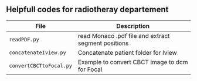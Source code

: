 
## Helpfull codes for radiotheray departement

| File                    | Description                                                        |
| ----------------------- | ------------------------------------------------------------------ |
| `readPDF.py`            | read Monaco .pdf file and extract segment positions                |
| `concatenateIview.py`   | Concatenate patient folder for Iview                               |
| `convertCBCTtoFocal.py` | Example to convert CBCT image to dcm for Focal                     |

